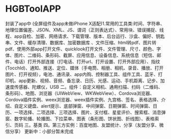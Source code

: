 # HGBToolAPP
封装了app中 (全屏组件及app未做iPhone X适配)1.常用的工具类:时间、字符串、地理位置偏差、JSON、XML、JS、谓词（正则表达式）、常用块、错误捕捉、线程、app自检、加密、网络请求、下载管理、版本、后台运行、沙盒、偏好、钥匙串、文件、缓存清理、数据库、加密数据库 、文件压缩、html转pdf、图片转pdf、使用外部app打开文件、quicklook打开文件、文件管理、尺寸、颜色、字体、图片、二维码、条形码、截屏、应用信息、设备信息、系统信息（短信、邮件、电话）打开外部连接（打电话、打开url、打开设置、打开外部应用）、指纹(TocchId)、通知、推送、定位、媒体（手电筒、相册、相机、录音、播放、打开图片、打开视频），电池、通讯录、app内购、控制器工具、组件工具、蓝牙、打印机、app更新、视频、音频、备忘录、日历、光感、运动、手机距离、记步、加速度传感器、陀螺仪，USB 二。组件：自定义相机、通用扫描、扫码（二维码、条形码）、地图、浏览器（UIWebView、WKWebView）、Cordova浏览器、Cordova插件实例、weex浏览器、weex插件实例、九宫格、签名、表格选择、介绍、自定义键盘、alert提示、底部弹窗、中间弹窗、日期弹窗、时间弹窗、日历、一项选择、二项选择、三项选择、图片、支付框、星星评价、搜索框、消息弹窗、数字轮播、轮播图、下拉菜单、图表（条形图、饼状图、折线图）、表格索引、页码 三。基类 四。第三方实例：百度地图、友盟统计、分享（友盟分享、微信分享） 更新中：小部分暂未完成
